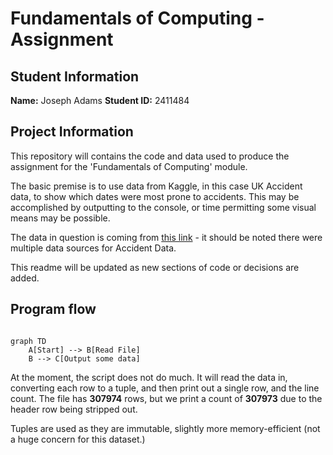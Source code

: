 # Fundamentals of Computing - Assignment

## Student Information

**Name:** Joseph Adams
**Student ID:** 2411484

## Project Information

This repository will contains the code and data used to produce the assignment for the 'Fundamentals of Computing' module.

The basic premise is to use data from Kaggle, in this case UK Accident data, to show which dates were most prone to accidents. This may be accomplished by outputting to the console, or time permitting some visual means may be possible.

The data in question is coming from [this link](https://www.kaggle.com/code/khawlabenghalia/uk-accident) - it should be noted there were multiple data sources for Accident Data.

This readme will be updated as new sections of code or decisions are added.

## Program flow

```mermaid

graph TD
    A[Start] --> B[Read File]
    B --> C[Output some data]
```

At the moment, the script does not do much. It will read the data in, converting each row to a tuple, and then print out a single row, and the line count. The file has **307974** rows, but we print a count of **307973** due to the header row being stripped out.

Tuples are used as they are immutable, slightly more memory-efficient (not a huge concern for this dataset.)
